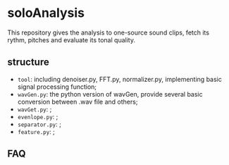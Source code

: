 soloAnalysis
============

This repository gives the analysis to one-source sound clips, fetch its rythm, pitches and evaluate its tonal quality.

structure
---
+ `tool`: including denoiser.py, FFT.py, normalizer.py, implementing basic signal processing function;
+ `wavGen.py`: the python version of wavGen, provide several basic conversion between .wav file and others;
+ `wavGet.py`: ;
+ `evenlope.py`: ;
+ `separator.py`: ;
+ `feature.py`: ;

FAQ
---
